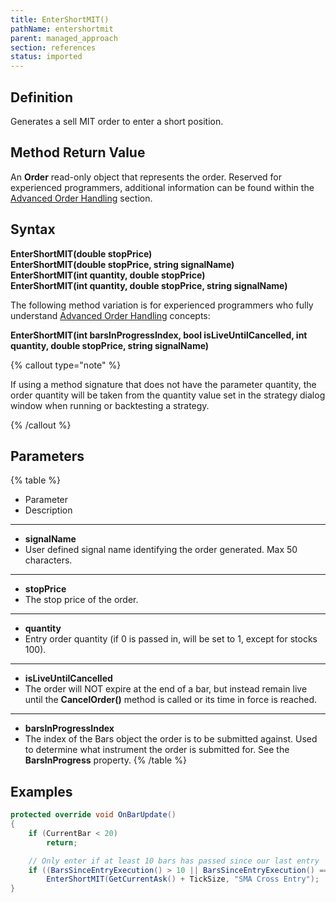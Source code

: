 ```yaml
---
title: EnterShortMIT()
pathName: entershortmit
parent: managed_approach
section: references
status: imported
---
```


## Definition

Generates a sell MIT order to enter a short position.

## Method Return Value

An **Order** read-only object that represents the order. Reserved for experienced programmers, additional information can be found within the [Advanced Order Handling](advanced_order_handling) section.

## Syntax  

**EnterShortMIT(double stopPrice)**  
**EnterShortMIT(double stopPrice, string signalName)**  
**EnterShortMIT(int quantity, double stopPrice)**  
**EnterShortMIT(int quantity, double stopPrice, string signalName)**  

The following method variation is for experienced programmers who fully understand [Advanced Order Handling](advanced_order_handling) concepts:

**EnterShortMIT(int barsInProgressIndex, bool isLiveUntilCancelled, int quantity, double stopPrice, string signalName)**

{% callout type="note" %}

If using a method signature that does not have the parameter quantity, the order quantity will be taken from the quantity value set in the strategy dialog window when running or backtesting a strategy.

{% /callout %}

## Parameters

{% table %}

* Parameter
* Description

---

* **signalName**
* User defined signal name identifying the order generated. Max 50 characters.

---

* **stopPrice**
* The stop price of the order.

---

* **quantity**
* Entry order quantity (if 0 is passed in, will be set to 1, except for stocks 100).

---

* **isLiveUntilCancelled**
* The order will NOT expire at the end of a bar, but instead remain live until the **CancelOrder()** method is called or its time in force is reached.

---

* **barsInProgressIndex**
* The index of the Bars object the order is to be submitted against. Used to determine what instrument the order is submitted for. See the **BarsInProgress** property.
{% /table %}

## Examples

```csharp
protected override void OnBarUpdate()
{
    if (CurrentBar < 20)
        return;

    // Only enter if at least 10 bars has passed since our last entry
    if ((BarsSinceEntryExecution() > 10 || BarsSinceEntryExecution() == -1) && CrossAbove(SMA(10), SMA(20), 1))
        EnterShortMIT(GetCurrentAsk() + TickSize, "SMA Cross Entry");
}
```
